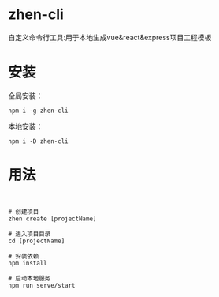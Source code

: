 # zhen-cli

自定义命令行工具:用于本地生成vue&react&express项目工程模板

# 安装

全局安装：

```
npm i -g zhen-cli
```

本地安装：

```
npm i -D zhen-cli
```

# 用法

```


# 创建项目
zhen create [projectName]

# 进入项目目录
cd [projectName]

# 安装依赖
npm install

# 启动本地服务
npm run serve/start
```
